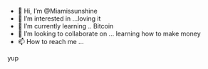 - 👋 Hi, I’m @Miamissunshine
- 👀 I’m interested in ...loving it 
- 🌱 I’m currently learning .. Bitcoin 
- 💞️ I’m looking to collaborate on ... learning how to make money 
- 📫 How to reach me ...

<!---
Miamissunshine/Miamissunshine is a ✨ special ✨ repository because its `README.md` (this file) appears on your GitHub profile.
You can click the Preview link to take a look at your changes.
--->yup
